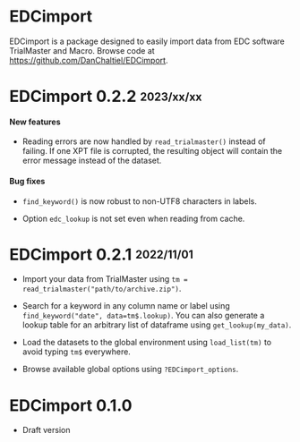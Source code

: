 
# EDCimport

EDCimport is a package designed to easily import data from EDC software TrialMaster and Macro. Browse code at <https://github.com/DanChaltiel/EDCimport>.

# EDCimport 0.2.2 <sub><sup>2023/xx/xx</sup></sub>

#### New features

- Reading errors are now handled by `read_trialmaster()` instead of failing. If one XPT file is corrupted, the resulting object will contain the error message instead of the dataset.

#### Bug fixes

- `find_keyword()` is now robust to non-UTF8 characters in labels.

- Option `edc_lookup` is not set even when reading from cache.

# EDCimport 0.2.1 <sub><sup>2022/11/01</sup></sub>

- Import your data from TrialMaster using `tm = read_trialmaster("path/to/archive.zip")`.

- Search for a keyword in any column name or label using `find_keyword("date", data=tm$.lookup)`. You can also generate a lookup table for an arbitrary list of dataframe using `get_lookup(my_data)`.

- Load the datasets to the global environment using `load_list(tm)` to avoid typing `tm$` everywhere.

- Browse available global options using `?EDCimport_options`.


# EDCimport 0.1.0

- Draft version
